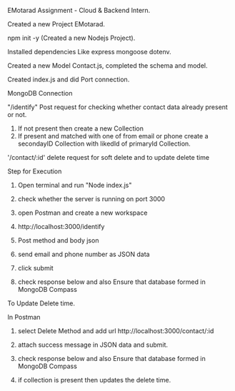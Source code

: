 EMotarad Assignment - Cloud & Backend Intern.

Created a new Project EMotarad.

npm init -y (Created a new Nodejs Project).

Installed dependencies Like express mongoose dotenv.

Created a new Model Contact.js, completed the schema and model.

Created index.js and did Port connection.

MongoDB Connection 

"/identify" Post request for checking whether contact data already present or not.

1) If not present then create a new Collection
2) If present and matched with one of from email or phone create a secondayID Collection with likedId of primaryId Collection.

'/contact/:id' delete request for soft delete and to update delete time


Step for Execution

1) Open terminal and run "Node index.js"

2) check whether the server is running on port 3000

3) open Postman and create a new workspace

4) http://localhost:3000/identify  

5) Post method and body json

6) send email and phone number as JSON data

7) click submit

8) check response below and also Ensure that database formed in MongoDB Compass

To Update Delete time.

In Postman

1) select Delete Method and add url http://localhost:3000/contact/:id

2) attach success message in JSON data and submit.

3) check response below and also Ensure that database formed in MongoDB Compass

4) if collection is present then updates the delete time.
   
